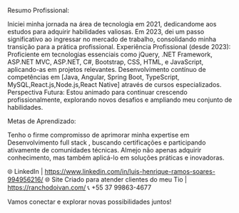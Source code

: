 Resumo Profissional:

Iniciei minha jornada na área de tecnologia em 2021, dedicandome aos estudos para adquirir habilidades valiosas. Em 2023,
dei um passo significativo ao ingressar no mercado de trabalho,
consolidando minha transição para a prática profissional.
Experiência Profissional (desde 2023):
Proficiente em tecnologias essenciais como jQuery, .NET
Framework, ASP.NET MVC, ASP.NET, C#, Bootstrap, CSS, HTML,
e JavaScript, aplicando-as em projetos relevantes.
Desenvolvimento contínuo de competências em [Java, Angular,
Spring Boot, TypeScript, MySQL,React.js,Node.js,React Native]
através de cursos especializados.
Perspectiva Futura:
Estou animado para continuar crescendo profissionalmente,
explorando novos desafios e ampliando meu conjunto de
habilidades.

Metas de Aprendizado:

Tenho o firme compromisso de aprimorar minha expertise em
Desenvolvimento full stack , buscando certificações e participando
ativamente de comunidades técnicas. Almejo não apenas adquirir
conhecimento, mas também aplicá-lo em soluções práticas e
inovadoras.

🌐 LinkedIn | https://www.linkedin.com/in/luis-henrique-ramos-soares-994956216/
🌐 Site Criado para atender clientes do meu Tio | https://ranchodoivan.com/
📞 +55 37 99863-4677

Vamos conectar e explorar novas possibilidades juntos!
